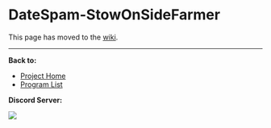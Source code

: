 # DateSpam-StowOnSideFarmer

This page has moved to the [wiki](https://github.com/PokemonAutomation/SwSh-Arduino/wiki/Basic:-DateSpam-StowOnSideFarmer).

<hr>

**Back to:**
- [Project Home](/README.md)
- [Program List](/Documentation/ProgramList.md)

**Discord Server:** 

[<img src="https://canary.discordapp.com/api/guilds/695809740428673034/widget.png?style=banner2">](https://discord.gg/cQ4gWxN)
